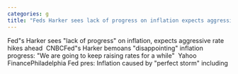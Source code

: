 ```yaml
---
categories: g
title: "Feds Harker sees lack of progress on inflation expects aggressive rate hikes ahead  CNBC"
---
```

Fed"s Harker sees "lack of progress" on inflation, expects aggressive rate hikes ahead&nbsp;&nbsp;CNBCFed"s Harker bemoans "disappointing" inflation progress: "We are going to keep raising rates for a while"&nbsp;&nbsp;Yahoo FinancePhiladelphia Fed pres: Inflation caused by "perfect storm" including